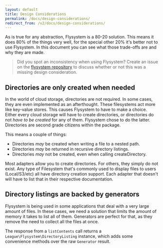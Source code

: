 ```yaml
---
layout: default
title: Design Considerations
permalink: /docs/design-considerations/
redirect_from: /v2/docs/design-considerations/
---
```


As is true for any abstraction, Flysystem is a 80-20 solution. This
means it does 80% of the things very well, for the special other 20%
it's better not to use Flysystem. In this document you can see what
those trade-offs are and why they are made.

> Did you spot an inconsistency when using Flysystem? Create an issue
> on the [flysystem repository](https://github.com/thephpleague/flysystem)
> to discuss whether or not this was a missing design consideration.

## Directories are only created when needed

In the world of cloud storage, directories are not required. In some
cases, they are even implemented as an afterthought. These filesystems
act more like key-value stores. This causes Flysystem to have to make
a choice. Either every cloud storage will have to create directories,
or directories do not _have to be created_ for any of them. Flysystem
chose to do the latter. Directories are second grade citizens within
the package.

This means a couple of things:

- Directories _may_ be created when writing a file to a nested path.
- Directories _may_ be returned in recursive directory listings.
- Directories _may_ not be created, even when calling createDirectory.

Most adapters allow you to create directories. For others, they simply
do not exist. Any type of Filesystem that's commonly used to display
files to users (Local/S3/etc) all have directory creation support. Each
adapter that doesn't will have to list that in their respective
documentation.

## Directory listings are backed by generators

Flysystem is being used in some applications that deal with a very large
amount of files. In these cases, we need a solution that limits the amount
of memory it takes to list all of them. Generators are perfect for that, as
they remove the need to collect all the files at once.

The response from a `listContents` call returns a
`League\Flysystem\DirectoryListing` instance, which adds some convenience
methods over the raw `Generator` result.

